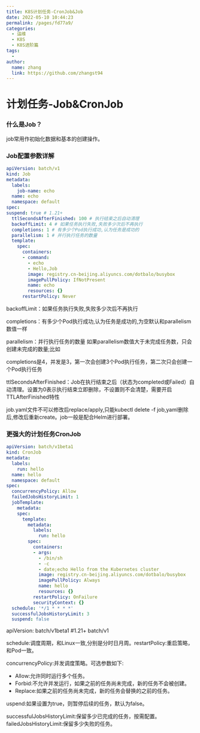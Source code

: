 ```yaml
---
title: K8S计划任务-CronJob&Job
date: 2022-05-10 10:44:23
permalink: /pages/fd77a9/
categories:
  - 运维
  - K8S
  - K8S进阶篇
tags:
  - 
author: 
  name: zhang
  link: https://github.com/zhangst94
---
```

# 计划任务-Job&CronJob

### 什么是Job？ 

job常用作初始化数据和基本的创建操作。

### Job配置参数详解

```yaml
apiVersion: batch/v1
kind: Job
metadata:
  labels:
    job-name: echo
  name: echo
  namespace: default
spec:
suspend: true # 1.21+
  ttlSecondsAfterFinished: 100 # 执行结束之后自动清理
  backoffLimit: 4 # 如果任务执行失败,失败多少次后不再执行
  completions: 1 # 有多少个Pod执行成功,认为任务是成功的
  parallelism: 1 # 并行执行任务的数量  
  template:
    spec:
      containers:
      - command:
        - echo
        - Hello,Job
        image: registry.cn-beijing.aliyuncs.com/dotbalo/busybox
        imagePullPolicy: IfNotPresent
        name: echo
        resources: {}
      restartPolicy: Never
```



backoffLimit：如果任务执行失败,失败多少次后不再执行

completions：有多少个Pod执行成功,认为任务是成功的,为空默认和parallelism数值一样

parallelism：并行执行任务的数量  如果parallelism数值大于未完成任务数，只会创建未完成的数量;比如

completions是4，并发是3，第一次会创建3个Pod执行任务，第二次只会创建一个Pod执行任务

ttlSecondsAfterFinished：Job在执行结束之后（状态为completed或Failed）自动清理。设置为0表示执行结束立即删除，不设置则不会清楚，需要开启TTLAfterFinished特性

 job.yaml文件不可以修改后replace/apply,只能kubectl delete -f job,yaml删除后,修改后重新create。job一般是配合Helm进行部署。

### 更强大的计划任务CronJob

```yaml
apiVersion: batch/v1beta1
kind: CronJob
metadata:
  labels:
    run: hello
  name: hello
  namespace: default
spec:
  concurrencyPolicy: Allow
  failedJobsHistoryLimit: 1
  jobTemplate:
    metadata:
    spec:
      template:
        metadata:
          labels:
            run: hello
        spec:
          containers:
          - args:
            - /bin/sh
            - -c
            - date;echo Hello from the Kubernetes cluster
            image: registry.cn-beijing.aliyuncs.com/dotbalo/busybox
            imagePullPolicy: Always
            name: hello
            resources: {}
          restartPolicy: OnFailure
          securityContext: {}
  schedule: '*/1 * * * *'
  successfulJobsHistoryLimit: 3
  suspend: false
```

apiVersion: batch/v1beta1 #1.21+ batch/v1

schedule:调度周期，和Linux一致,分别是分时日月周。restartPolicy:重启策略，和Pod一致。

concurrencyPolicy:并发调度策略。可选参数如下:

- Allow:允许同时运行多个任务。
- Forbid:不允许并发运行，如果之前的任务尚未完成，新的任务不会被创建。
- Replace:如果之前的任务尚未完成，新的任务会替换的之前的任务。

uspend:如果设置为true，则暂停后续的任务，默认为false。

successfulJobsHistoryLimit:保留多少已完成的任务，按需配置。failedJobsHistoryLimit:保留多少失败的任务。
